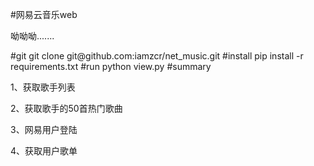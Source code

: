 #网易云音乐web
<p>呦呦呦.......</p>
#git
git clone git@github.com:iamzcr/net_music.git
#install
pip install -r requirements.txt
#run
python view.py
#summary
<p>1、获取歌手列表</p>
<p>2、获取歌手的50首热门歌曲</p>
<p>3、网易用户登陆</p>
<p>4、获取用户歌单</p>
